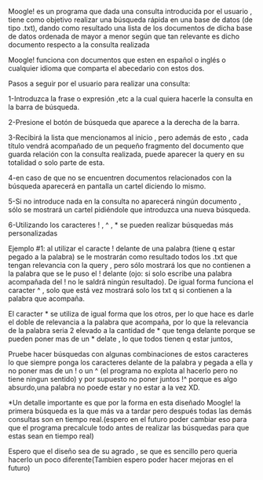Moogle! es un programa que dada una consulta introducida por el usuario , tiene como objetivo realizar una búsqueda rápida en una base de datos (de tipo .txt), dando como resultado una lista de los documentos de dicha base de datos ordenada de  mayor a menor según que tan relevante es dicho documento respecto a la consulta realizada

Moogle! funciona con documentos que esten en español o inglés o cualquier idioma que comparta el abecedario con estos dos.

Pasos a seguir por el usuario para realizar una consulta:

1-Introduzca la frase o expresión ,etc a la cual quiera hacerle la consulta en la barra de búsqueda.

2-Presione el botón de búsqueda que aparece a la derecha de la barra.

3-Recibirá la lista que mencionamos al inicio , pero además de esto , cada título vendrá acompañado de un pequeño fragmento del documento que guarda relación con la consulta realizada, puede aparecer la query en su totalidad o solo parte de esta.

4-en caso de que no se encuentren documentos relacionados con la búsqueda aparecerá en pantalla un cartel diciendo lo mismo.

5-Si no introduce nada en la consulta no aparecerá ningún documento , sólo se mostrará un cartel pidiéndole que introduzca una nueva búsqueda.

6-Utilizando los caracteres ! , ^ , * se pueden realizar búsquedas más personalizadas 

 Ejemplo #1: al utilizar el caracte ! delante de una palabra (tiene q estar pegado a la palabra)
 se le mostrarán como resultado todos los .txt que tengan relevancia con la query , pero sólo mostrará los que no contienen a la palabra que se le puso el ! delante (ojo: si solo escribe una palabra acompañada del ! no le saldrá ningún resultado).
 De igual forma funciona el caracter ^ , solo que está vez mostrará solo los txt q si contienen a la palabra que acompaña.

 El caracter * se utiliza de igual forma que los otros, per lo que hace es darle el doble de relevancia a la palabra que acompaña, por lo que la relevancia de la palabra seria 2 elevado a la cantidad de * que tenga delante porque se pueden poner mas de un * delate , lo que todos tienen q estar juntos,

 Pruebe hacer búsquedas con algunas combinaciones de estos caracteres lo que siempre ponga los caracteres delante de la palabra y pegada a ella y no poner mas de un ! o un ^ (el programa no explota al hacerlo pero no tiene ningun sentido) y por supuesto no poner juntos !^ porque es algo absurdo,una palabra no poede estar y no estar a la vez XD.

 *Un detalle importante es que por la forma en esta diseñado Moogle! la primera búsqueda es la que más va a tardar pero después todas las demás consultas son en tiempo real.(espero en el futuro poder cambiar eso para que el programa precalcule todo antes de realizar las búsquedas para que estas sean en tiempo real)

Espero que el diseño sea de su agrado , se que es sencillo pero queria hacerlo un poco diferente(Tambien espero poder hacer mejoras en el futuro)

